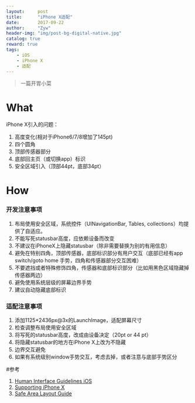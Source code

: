 ```yaml
---
layout:     post
title:      "iPhone X适配"
date:       2017-09-22
author:     "Zyw"
header-img: "img/post-bg-digital-native.jpg"
catalog: true
reward: true
tags:
    - iOS
    - iPhone X
    - 适配
---
```

> 一篇开胃小菜

# What
iPhone X引入的问题：
1. 高度变化(相对于iPhone6/7/8增加了145pt)
2. 四个圆角
3. 顶部传感器部分
4. 底部回主页（或切换app）标识
5. 安全区域引入（顶部44pt，底部34pt） 

# How

### 开发注意事项
1. 布局使用安全区域，系统控件（UINavigationBar, Tables, collections）均提供了自适应。
3. 不能写死statusbar高度，应依赖设备而改变
4. 不建议在iPhoneX上隐藏statusbar（除非需要替换为别的有用信息）
5. 避免在特别四角，顶部传感器，底部标识部分有用户交互（底部已经有app switch/goto home 手势，四角和传感器部分交互困难）
6. 不要遮挡或者特殊修饰四角，传感器和底部标识部分（比如用黑色区域隐藏掉传感器两边）
7. 避免使用系统层级的屏幕边界手势
8. 建议自动隐藏底部标识

### 适配注意事项
1. 添加1125*2436px@3x的LaunchImage，适配屏幕尺寸
2. 检查调整布局使用安全区域
3. 将写死的statusbar高度，改成由设备决定（20pt or 44 pt）
4. 将隐藏statusbar的地方在iPhone X上改为不隐藏
5. 边界交互避免
6. 如果有系统级别window手势交互，考虑去掉，或者注意与底部手势区分

#参考   
1. [Human Interface Guidelines
iOS
](https://developer.apple.com/ios/human-interface-guidelines/overview/iphone-x/)
2. [Supporting iPhone X](https://useyourloaf.com/blog/supporting-iphone-x/)
3. [Safe Area Layout Guide](https://useyourloaf.com/blog/safe-area-layout-guide/)
